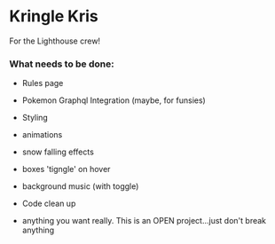 # Kringle Kris

For the Lighthouse crew!

### What needs to be done:
- Rules page 
- Pokemon Graphql Integration (maybe, for funsies)
- Styling
 -  animations
  - snow falling effects
  - boxes 'tigngle' on hover
- background music (with toggle)
- Code clean up


- anything you want really. This is an OPEN project...just don't break anything
